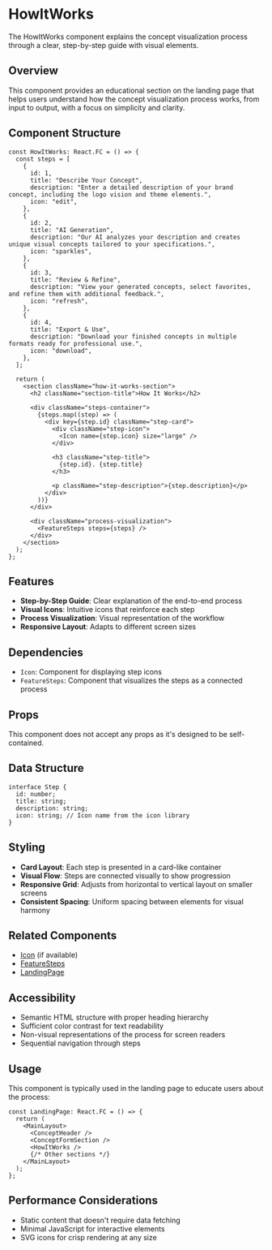 # HowItWorks

The HowItWorks component explains the concept visualization process through a clear, step-by-step guide with visual elements.

## Overview

This component provides an educational section on the landing page that helps users understand how the concept visualization process works, from input to output, with a focus on simplicity and clarity.

## Component Structure

```tsx
const HowItWorks: React.FC = () => {
  const steps = [
    {
      id: 1,
      title: "Describe Your Concept",
      description: "Enter a detailed description of your brand concept, including the logo vision and theme elements.",
      icon: "edit",
    },
    {
      id: 2,
      title: "AI Generation",
      description: "Our AI analyzes your description and creates unique visual concepts tailored to your specifications.",
      icon: "sparkles",
    },
    {
      id: 3,
      title: "Review & Refine",
      description: "View your generated concepts, select favorites, and refine them with additional feedback.",
      icon: "refresh",
    },
    {
      id: 4,
      title: "Export & Use",
      description: "Download your finished concepts in multiple formats ready for professional use.",
      icon: "download",
    },
  ];

  return (
    <section className="how-it-works-section">
      <h2 className="section-title">How It Works</h2>
      
      <div className="steps-container">
        {steps.map((step) => (
          <div key={step.id} className="step-card">
            <div className="step-icon">
              <Icon name={step.icon} size="large" />
            </div>
            
            <h3 className="step-title">
              {step.id}. {step.title}
            </h3>
            
            <p className="step-description">{step.description}</p>
          </div>
        ))}
      </div>
      
      <div className="process-visualization">
        <FeatureSteps steps={steps} />
      </div>
    </section>
  );
};
```

## Features

- **Step-by-Step Guide**: Clear explanation of the end-to-end process
- **Visual Icons**: Intuitive icons that reinforce each step
- **Process Visualization**: Visual representation of the workflow
- **Responsive Layout**: Adapts to different screen sizes

## Dependencies

- `Icon`: Component for displaying step icons
- `FeatureSteps`: Component that visualizes the steps as a connected process

## Props

This component does not accept any props as it's designed to be self-contained.

## Data Structure

```tsx
interface Step {
  id: number;
  title: string;
  description: string;
  icon: string; // Icon name from the icon library
}
```

## Styling

- **Card Layout**: Each step is presented in a card-like container
- **Visual Flow**: Steps are connected visually to show progression
- **Responsive Grid**: Adjusts from horizontal to vertical layout on smaller screens
- **Consistent Spacing**: Uniform spacing between elements for visual harmony

## Related Components

- [Icon](../../../../components/ui/Icon.md) (if available)
- [FeatureSteps](../../../../components/ui/FeatureSteps.md)
- [LandingPage](../LandingPage.md)

## Accessibility

- Semantic HTML structure with proper heading hierarchy
- Sufficient color contrast for text readability
- Non-visual representations of the process for screen readers
- Sequential navigation through steps

## Usage

This component is typically used in the landing page to educate users about the process:

```tsx
const LandingPage: React.FC = () => {
  return (
    <MainLayout>
      <ConceptHeader />
      <ConceptFormSection />
      <HowItWorks />
      {/* Other sections */}
    </MainLayout>
  );
};
```

## Performance Considerations

- Static content that doesn't require data fetching
- Minimal JavaScript for interactive elements
- SVG icons for crisp rendering at any size 